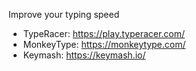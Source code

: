 Improve your typing speed

* TypeRacer: https://play.typeracer.com/
* MonkeyType: https://monkeytype.com/
* Keymash: https://keymash.io/